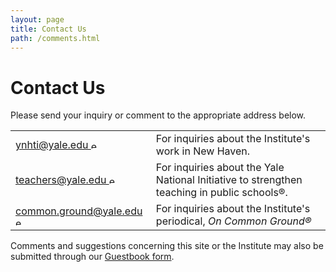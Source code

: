 ```yaml
---
layout: page
title: Contact Us
path: /comments.html
---
```


<h1 className="page-title">Contact Us </h1>

Please send your inquiry or comment to the appropriate address below.

<table class="contact-table">
  <tr>
    <td class="contact-cell"><a href="mailto:ynhti@yale.edu">ynhti@yale.edu <img src="/images/envelope-regular.svg" width="13" alt="email icon"></a></td>
    <td class="contact-cell">For inquiries about the Institute's work in New Haven.</td>
  </tr>
  <tr>
    <td class="contact-cell"><a href="mailto:teachers@yale.edu">teachers@yale.edu <img src="/images/envelope-regular.svg" width="13" alt="email icon"></a></td>
    <td class="contact-cell">For inquiries about the Yale National Initiative to strengthen teaching
in public schools®.
</td>
  </tr>
  <tr>
    <td class="contact-cell"><a href="mailto:common.ground@yale.edu">common.ground@yale.edu <img src="/images/envelope-regular.svg" width="13" alt="email icon"></a></td>
    <td class="contact-cell">For inquiries about the Institute's periodical, <i>On Common
Ground®</i></td>
  </tr>
</table>

Comments and suggestions concerning this site or the Institute may
also be submitted through our [Guestbook
form](https://yalesurvey.ca1.qualtrics.com/jfe/form/SV_2lYNllUbWwcheuh).
